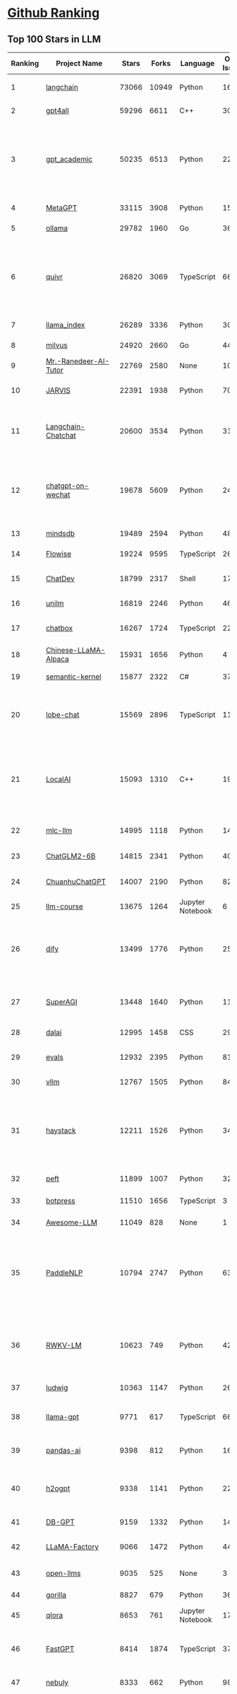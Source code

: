 [Github Ranking](../README.md)
==========

## Top 100 Stars in LLM

| Ranking | Project Name | Stars | Forks | Language | Open Issues | Description | Last Commit |
| ------- | ------------ | ----- | ----- | -------- | ----------- | ----------- | ----------- |
| 1 | [langchain](https://github.com/langchain-ai/langchain) | 73066 | 10949 | Python | 1668 | ⚡ Building applications with LLMs through composability ⚡ | 2024-01-07T03:00:34Z |
| 2 | [gpt4all](https://github.com/nomic-ai/gpt4all) | 59296 | 6611 | C++ | 305 | gpt4all: open-source LLM chatbots that you can run anywhere | 2024-01-05T14:46:10Z |
| 3 | [gpt_academic](https://github.com/binary-husky/gpt_academic) | 50235 | 6513 | Python | 220 | 为ChatGPT/GLM提供实用化交互界面，特别优化论文阅读/润色/写作体验，模块化设计，支持自定义快捷按钮&函数插件，支持Python和C++等项目剖析&自译解功能，PDF/LaTex论文翻译&总结功能，支持并行问询多种LLM模型，支持chatglm2等本地模型。兼容文心一言, moss, llama2, rwkv, claude2, 通义千问, 书生, 讯飞星火等。 | 2024-01-06T13:54:41Z |
| 4 | [MetaGPT](https://github.com/geekan/MetaGPT) | 33115 | 3908 | Python | 155 | 🌟 The Multi-Agent Framework: Given one line Requirement, return PRD, Design, Tasks, Repo | 2024-01-06T15:40:49Z |
| 5 | [ollama](https://github.com/jmorganca/ollama) | 29782 | 1960 | Go | 368 | Get up and running with Llama 2 and other large language models locally | 2024-01-06T21:26:23Z |
| 6 | [quivr](https://github.com/StanGirard/quivr) | 26820 | 3069 | TypeScript | 66 | Your GenAI Second Brain 🧠  A personal productivity assistant (RAG) ⚡️🤖 Chat with your docs (PDF, CSV, ...)  & apps using Langchain, GPT 3.5 / 4 turbo, Private, Anthropic, VertexAI, Ollama, LLMs, that you can share with users !  Local & Private alternative to OpenAI GPTs & ChatGPT powered by retrieval-augmented generation  | 2024-01-06T19:47:20Z |
| 7 | [llama_index](https://github.com/run-llama/llama_index) | 26289 | 3336 | Python | 306 | LlamaIndex (formerly GPT Index) is a data framework for your LLM applications | 2024-01-07T03:15:22Z |
| 8 | [milvus](https://github.com/milvus-io/milvus) | 24920 | 2660 | Go | 442 | A cloud-native vector database, storage for next generation AI applications | 2024-01-07T03:04:13Z |
| 9 | [Mr.-Ranedeer-AI-Tutor](https://github.com/JushBJJ/Mr.-Ranedeer-AI-Tutor) | 22769 | 2580 | None | 10 | A GPT-4 AI Tutor Prompt for customizable personalized learning experiences. | 2023-11-18T21:18:14Z |
| 10 | [JARVIS](https://github.com/microsoft/JARVIS) | 22391 | 1938 | Python | 70 | JARVIS, a system to connect LLMs with ML community. Paper: https://arxiv.org/pdf/2303.17580.pdf | 2024-01-05T08:46:42Z |
| 11 | [Langchain-Chatchat](https://github.com/chatchat-space/Langchain-Chatchat) | 20600 | 3534 | Python | 31 | Langchain-Chatchat（原Langchain-ChatGLM）基于 Langchain 与 ChatGLM 等语言模型的本地知识库问答 \| Langchain-Chatchat (formerly langchain-ChatGLM), local knowledge based LLM (like ChatGLM) QA app with langchain  | 2024-01-05T18:25:12Z |
| 12 | [chatgpt-on-wechat](https://github.com/zhayujie/chatgpt-on-wechat) | 19678 | 5609 | Python | 248 | 基于大模型搭建的微信聊天机器人，同时支持微信、企业微信、公众号、飞书接入，可选择GPT3.5/GPT4.0/Claude/文心一言/讯飞星火/通义千问/Gemini/LinkAI，能处理文本、语音和图片，访问操作系统和互联网，支持基于自有知识库进行定制企业智能客服。 | 2024-01-05T10:52:01Z |
| 13 | [mindsdb](https://github.com/mindsdb/mindsdb) | 19489 | 2594 | Python | 485 | Build AI 🤖 using SQL | 2024-01-06T18:54:18Z |
| 14 | [Flowise](https://github.com/FlowiseAI/Flowise) | 19224 | 9595 | TypeScript | 266 | Drag & drop UI to build your customized LLM flow | 2024-01-07T00:35:45Z |
| 15 | [ChatDev](https://github.com/OpenBMB/ChatDev) | 18799 | 2317 | Shell | 17 | Create Customized Software using Natural Language Idea (through LLM-powered Multi-Agent Collaboration) | 2024-01-05T07:06:03Z |
| 16 | [unilm](https://github.com/microsoft/unilm) | 16819 | 2246 | Python | 465 | Large-scale Self-supervised Pre-training Across Tasks, Languages, and Modalities | 2023-12-30T02:30:06Z |
| 17 | [chatbox](https://github.com/Bin-Huang/chatbox) | 16267 | 1724 | TypeScript | 220 | Chatbox is a desktop client for ChatGPT, Claude and other LLMs, available on Windows, Mac, Linux | 2024-01-02T15:53:02Z |
| 18 | [Chinese-LLaMA-Alpaca](https://github.com/ymcui/Chinese-LLaMA-Alpaca) | 15931 | 1656 | Python | 4 | 中文LLaMA&Alpaca大语言模型+本地CPU/GPU训练部署 (Chinese LLaMA & Alpaca LLMs) | 2023-12-29T14:39:21Z |
| 19 | [semantic-kernel](https://github.com/microsoft/semantic-kernel) | 15877 | 2322 | C# | 376 | Integrate cutting-edge LLM technology quickly and easily into your apps | 2024-01-06T21:56:19Z |
| 20 | [lobe-chat](https://github.com/lobehub/lobe-chat) | 15569 | 2896 | TypeScript | 114 | 🤖 Lobe Chat - an open-source, high-performance chatbot framework that supports speech synthesis, multimodal, and extensible Function Call plugin system. Supports one-click free deployment of your private ChatGPT/LLM web application. | 2024-01-07T00:25:39Z |
| 21 | [LocalAI](https://github.com/mudler/LocalAI) | 15093 | 1310 | C++ | 195 | :robot: The free, Open Source OpenAI alternative. Self-hosted, community-driven and local-first. Drop-in replacement for OpenAI running on consumer-grade hardware. No GPU required. Runs ggml, gguf, GPTQ, onnx, TF compatible models: llama, llama2, rwkv, whisper, vicuna, koala, cerebras, falcon, dolly, starcoder, and many others | 2024-01-06T20:05:56Z |
| 22 | [mlc-llm](https://github.com/mlc-ai/mlc-llm) | 14995 | 1118 | Python | 148 | Enable everyone to develop, optimize and deploy AI models natively on everyone's devices. | 2024-01-07T01:22:50Z |
| 23 | [ChatGLM2-6B](https://github.com/THUDM/ChatGLM2-6B) | 14815 | 2341 | Python | 401 | ChatGLM2-6B: An Open Bilingual Chat LLM \| 开源双语对话语言模型 | 2023-12-14T09:38:44Z |
| 24 | [ChuanhuChatGPT](https://github.com/GaiZhenbiao/ChuanhuChatGPT) | 14007 | 2190 | Python | 82 | GUI for ChatGPT API and many LLMs. Supports agents, file-based QA, GPT finetuning and query with web search. All with a neat UI. | 2024-01-06T04:04:20Z |
| 25 | [llm-course](https://github.com/mlabonne/llm-course) | 13675 | 1264 | Jupyter Notebook | 6 | Course to get into Large Language Models (LLMs) with roadmaps and Colab notebooks. | 2024-01-06T14:53:36Z |
| 26 | [dify](https://github.com/langgenius/dify) | 13499 | 1776 | Python | 25 | An Open-Source Assistants API and GPTs alternative. Dify.AI is an LLM application development platform. It integrates the concepts of Backend as a Service and LLMOps, covering the core tech stack required for building generative AI-native applications, including a built-in RAG engine. | 2024-01-06T03:10:06Z |
| 27 | [SuperAGI](https://github.com/TransformerOptimus/SuperAGI) | 13448 | 1640 | Python | 115 | <⚡️> SuperAGI - A dev-first open source autonomous AI agent framework. Enabling developers to build, manage & run useful autonomous agents quickly and reliably. | 2024-01-05T13:14:32Z |
| 28 | [dalai](https://github.com/cocktailpeanut/dalai) | 12995 | 1458 | CSS | 297 | The simplest way to run LLaMA on your local machine | 2023-11-29T19:27:33Z |
| 29 | [evals](https://github.com/openai/evals) | 12932 | 2395 | Python | 81 | Evals is a framework for evaluating LLMs and LLM systems, and an open-source registry of benchmarks. | 2024-01-04T21:06:47Z |
| 30 | [vllm](https://github.com/vllm-project/vllm) | 12767 | 1505 | Python | 840 | A high-throughput and memory-efficient inference and serving engine for LLMs | 2024-01-06T21:46:41Z |
| 31 | [haystack](https://github.com/deepset-ai/haystack) | 12211 | 1526 | Python | 344 | :mag: LLM orchestration framework to build customizable, production-ready LLM applications. Connect components (models, vector DBs, file converters) to pipelines or agents that can interact with your data. With advanced retrieval methods, it's best suited for building RAG, question answering, semantic search or conversational agent chatbots. | 2024-01-05T16:17:03Z |
| 32 | [peft](https://github.com/huggingface/peft) | 11899 | 1007 | Python | 32 | 🤗 PEFT: State-of-the-art Parameter-Efficient Fine-Tuning. | 2024-01-07T01:35:45Z |
| 33 | [botpress](https://github.com/botpress/botpress) | 11510 | 1656 | TypeScript | 3 | The open-source hub to build & deploy GPT/LLM Agents ⚡️ | 2024-01-06T03:28:53Z |
| 34 | [Awesome-LLM](https://github.com/Hannibal046/Awesome-LLM) | 11049 | 828 | None | 1 | Awesome-LLM: a curated list of Large Language Model | 2024-01-05T08:00:14Z |
| 35 | [PaddleNLP](https://github.com/PaddlePaddle/PaddleNLP) | 10794 | 2747 | Python | 635 | 👑 Easy-to-use and powerful NLP and LLM library with 🤗 Awesome model zoo, supporting wide-range of NLP tasks from research to industrial applications, including 🗂Text Classification,  🔍 Neural Search, ❓ Question Answering, ℹ️ Information Extraction, 📄 Document Intelligence, 💌 Sentiment Analysis etc. | 2024-01-06T14:32:16Z |
| 36 | [RWKV-LM](https://github.com/BlinkDL/RWKV-LM) | 10623 | 749 | Python | 42 | RWKV is an RNN with transformer-level LLM performance. It can be directly trained like a GPT (parallelizable). So it's combining the best of RNN and transformer - great performance, fast inference, saves VRAM, fast training, "infinite" ctx_len, and free sentence embedding. | 2023-12-28T06:53:30Z |
| 37 | [ludwig](https://github.com/ludwig-ai/ludwig) | 10363 | 1147 | Python | 269 | Low-code framework for building custom LLMs, neural networks, and other AI models | 2024-01-06T01:52:25Z |
| 38 | [llama-gpt](https://github.com/getumbrel/llama-gpt) | 9771 | 617 | TypeScript | 66 | A self-hosted, offline, ChatGPT-like chatbot. Powered by Llama 2. 100% private, with no data leaving your device. New: Code Llama support! | 2023-12-22T14:22:23Z |
| 39 | [pandas-ai](https://github.com/gventuri/pandas-ai) | 9398 | 812 | Python | 161 | PandasAI is the Python library that integrates Gen AI into pandas, making data analysis conversational | 2024-01-06T10:39:38Z |
| 40 | [h2ogpt](https://github.com/h2oai/h2ogpt) | 9338 | 1141 | Python | 225 | Private Q&A and summarization of documents+images or chat with local GPT, 100% private, Apache 2.0. Supports Mixtral, llama.cpp, and more. Demo: https://gpt.h2o.ai/ https://codellama.h2o.ai/ | 2024-01-07T00:36:12Z |
| 41 | [DB-GPT](https://github.com/eosphoros-ai/DB-GPT) | 9159 | 1332 | Python | 144 | Revolutionizing Database Interactions with Private LLM Technology | 2024-01-06T11:05:09Z |
| 42 | [LLaMA-Factory](https://github.com/hiyouga/LLaMA-Factory) | 9066 | 1472 | Python | 44 | Easy-to-use LLM fine-tuning framework (LLaMA, BLOOM, Mistral, Baichuan, Qwen, ChatGLM) | 2024-01-05T10:51:59Z |
| 43 | [open-llms](https://github.com/eugeneyan/open-llms) | 9035 | 525 | None | 3 | 📋 A list of open LLMs available for commercial use. | 2024-01-06T07:47:56Z |
| 44 | [gorilla](https://github.com/ShishirPatil/gorilla) | 8827 | 679 | Python | 36 | Gorilla: An API store for LLMs | 2023-11-29T19:03:30Z |
| 45 | [qlora](https://github.com/artidoro/qlora) | 8653 | 761 | Jupyter Notebook | 179 | QLoRA: Efficient Finetuning of Quantized LLMs | 2023-10-03T12:37:11Z |
| 46 | [FastGPT](https://github.com/labring/FastGPT) | 8414 | 1874 | TypeScript | 37 | FastGPT is a knowledge-based QA system built on the LLM, offers out-of-the-box data processing and model invocation capabilities, allows for workflow orchestration through Flow visualization! | 2024-01-06T10:43:42Z |
| 47 | [nebuly](https://github.com/nebuly-ai/nebuly) | 8333 | 662 | Python | 98 | The user analytics platform for LLMs | 2023-10-28T10:19:07Z |
| 48 | [one-api](https://github.com/songquanpeng/one-api) | 8270 | 2121 | Go | 264 | OpenAI 接口管理 & 分发系统，支持 Azure、Anthropic Claude、Google PaLM 2 & Gemini、智谱 ChatGLM、百度文心一言、讯飞星火认知、阿里通义千问、360 智脑以及腾讯混元，可用于二次分发管理 key，仅单可执行文件，已打包好 Docker 镜像，一键部署，开箱即用. OpenAI key management & redistribution system, using a single API for all LLMs, and features an English UI. | 2024-01-05T09:33:35Z |
| 49 | [ChatGLM3](https://github.com/THUDM/ChatGLM3) | 8222 | 880 | Python | 2 | ChatGLM3 series: Open Bilingual Chat LLMs \| 开源双语对话语言模型 | 2024-01-06T03:53:19Z |
| 50 | [llamafile](https://github.com/Mozilla-Ocho/llamafile) | 8217 | 414 | C++ | 18 | Distribute and run LLMs with a single file. | 2024-01-06T23:55:44Z |
| 51 | [petals](https://github.com/bigscience-workshop/petals) | 8206 | 422 | Python | 68 | 🌸 Run LLMs at home, BitTorrent-style. Fine-tuning and inference up to 10x faster than offloading | 2023-12-11T22:33:18Z |
| 52 | [WizardLM](https://github.com/nlpxucan/WizardLM) | 8149 | 649 | Python | 146 | LLMs build upon Evol Insturct: WizardLM, WizardCoder, WizardMath | 2024-01-04T14:06:29Z |
| 53 | [web-llm](https://github.com/mlc-ai/web-llm) | 8142 | 490 | TypeScript | 46 | Bringing large-language models and chat to web browsers. Everything runs inside the browser with no server support. | 2024-01-04T07:28:48Z |
| 54 | [Qwen](https://github.com/QwenLM/Qwen) | 7979 | 721 | Python | 98 | The official repo of Qwen (通义千问) chat & pretrained large language model proposed by Alibaba Cloud. | 2023-12-28T10:15:25Z |
| 55 | [Llama2-Chinese](https://github.com/FlagAlpha/Llama2-Chinese) | 7797 | 727 | Python | 126 | Llama中文社区，最好的中文Llama大模型，完全开源可商用 | 2023-12-28T09:11:15Z |
| 56 | [LLMsPracticalGuide](https://github.com/Mooler0410/LLMsPracticalGuide) | 7655 | 571 | None | 9 | A curated list of practical guide resources of LLMs (LLMs Tree, Examples, Papers) | 2023-11-22T21:09:38Z |
| 57 | [prompt-engineering-for-developers](https://github.com/datawhalechina/prompt-engineering-for-developers) | 7618 | 920 | Jupyter Notebook | 0 | 面向开发者的 LLM 入门教程，吴恩达大模型系列课程中文版 | 2023-12-13T05:40:51Z |
| 58 | [OpenLLM](https://github.com/bentoml/OpenLLM) | 7480 | 514 | Python | 43 | Operating LLMs in production | 2024-01-03T09:21:20Z |
| 59 | [deeplake](https://github.com/activeloopai/deeplake) | 7353 | 567 | Python | 52 | Database for AI. Store Vectors, Images, Texts, Videos, etc. Use with LLMs/LangChain. Store, query, version, & visualize any AI data. Stream data in real-time to PyTorch/TensorFlow. https://activeloop.ai | 2024-01-05T15:43:15Z |
| 60 | [TypeChat](https://github.com/microsoft/TypeChat) | 7301 | 343 | Python | 44 | TypeChat is a library that makes it easy to build natural language interfaces using types. | 2024-01-06T01:16:10Z |
| 61 | [Self-Hosting-Guide](https://github.com/mikeroyal/Self-Hosting-Guide) | 7181 | 358 | Dockerfile | 2 | Self-Hosting Guide. Learn all about  locally hosting (on premises & private web servers) and managing software applications by yourself or your organization. Including Cloud, LLMs, WireGuard, Automation, Home Assistant, and Networking. | 2024-01-04T22:57:02Z |
| 62 | [LLMSurvey](https://github.com/RUCAIBox/LLMSurvey) | 7178 | 572 | Python | 11 | The official GitHub page for the survey paper "A Survey of Large Language Models". | 2023-11-27T03:57:12Z |
| 63 | [MemGPT](https://github.com/cpacker/MemGPT) | 7123 | 774 | Python | 90 | Teaching LLMs memory management for unbounded context 📚🦙 | 2024-01-07T02:32:00Z |
| 64 | [anything-llm](https://github.com/Mintplex-Labs/anything-llm) | 7099 | 750 | JavaScript | 32 | Open-source ChatGPT experience for both open and closed source LLMs, embedders, and vector databases. Unlimited documents, messages, and concurrent users with permission management in one app. 👉 Desktop app beta: https://mintplexlabs.typeform.com/to/sFgD2TIb | 2024-01-07T03:18:08Z |
| 65 | [promptflow](https://github.com/microsoft/promptflow) | 7048 | 512 | Python | 41 | Build high-quality LLM apps - from prototyping, testing to production deployment and monitoring. | 2024-01-05T20:39:32Z |
| 66 | [embedchain](https://github.com/embedchain/embedchain) | 6604 | 1174 | Python | 122 | The Open Source RAG framework | 2024-01-07T02:15:39Z |
| 67 | [sweep](https://github.com/sweepai/sweep) | 6569 | 379 | Python | 252 | Sweep: AI-powered Junior Developer for small features and bug fixes. | 2024-01-05T06:13:24Z |
| 68 | [XAgent](https://github.com/OpenBMB/XAgent) | 6537 | 639 | Python | 26 | An Autonomous LLM Agent for Complex Task Solving | 2023-12-31T05:07:53Z |
| 69 | [mistral-src](https://github.com/mistralai/mistral-src) | 6151 | 458 | Jupyter Notebook | 60 | Reference implementation of Mistral AI 7B v0.1 model. | 2023-12-31T22:37:40Z |
| 70 | [DevOpsGPT](https://github.com/kuafuai/DevOpsGPT) | 6107 | 777 | HTML | 16 | Multi agent system for AI-driven software development. Combine LLM with DevOps tools to convert natural language requirements into working software. Supports any development language and extends the existing code. | 2023-12-12T08:15:26Z |
| 71 | [PowerInfer](https://github.com/SJTU-IPADS/PowerInfer) | 6000 | 306 | C | 47 | High-speed Large Language Model Serving on PCs with Consumer-grade GPUs | 2024-01-04T15:24:25Z |
| 72 | [activepieces](https://github.com/activepieces/activepieces) | 5974 | 607 | TypeScript | 94 | Your friendliest open source all-in-one automation tool ✨ Workflow automation tool 100+ integration / Enterprise automation tool / Zapier Alternative | 2024-01-06T23:21:28Z |
| 73 | [txtai](https://github.com/neuml/txtai) | 5932 | 438 | Python | 15 | 💡 All-in-one open-source embeddings database for semantic search, LLM orchestration and language model workflows | 2024-01-04T16:15:33Z |
| 74 | [awesome-langchain](https://github.com/kyrolabs/awesome-langchain) | 5918 | 392 | None | 0 | 😎 Awesome list of tools and projects with the awesome LangChain framework | 2023-12-25T12:47:44Z |
| 75 | [continue](https://github.com/continuedev/continue) | 5895 | 288 | Python | 60 | ⏩ Continue is an open-source autopilot for VS Code and JetBrains—the easiest way to code with any LLM | 2024-01-06T07:25:51Z |
| 76 | [openplayground](https://github.com/nat/openplayground) | 5887 | 440 | TypeScript | 55 | An LLM playground you can run on your laptop | 2023-12-21T17:38:10Z |
| 77 | [GPTCache](https://github.com/zilliztech/GPTCache) | 5858 | 409 | Python | 41 | Semantic cache for LLMs. Fully integrated with LangChain and llama_index.  | 2023-12-24T12:41:00Z |
| 78 | [wenda](https://github.com/wenda-LLM/wenda) | 5846 | 756 | JavaScript | 41 | 闻达：一个LLM调用平台。目标为针对特定环境的高效内容生成，同时考虑个人和中小企业的计算资源局限性，以及知识安全和私密性问题 | 2023-12-10T14:27:50Z |
| 79 | [streaming-llm](https://github.com/mit-han-lab/streaming-llm) | 5722 | 326 | Python | 29 | Efficient Streaming Language Models with Attention Sinks | 2023-10-25T21:11:11Z |
| 80 | [E2B](https://github.com/e2b-dev/E2B) | 5711 | 517 | Python | 36 | Cloud Runtime for AI Agents | 2024-01-05T13:06:41Z |
| 81 | [PentestGPT](https://github.com/GreyDGL/PentestGPT) | 5692 | 667 | Python | 19 | A GPT-empowered penetration testing tool | 2024-01-02T14:01:02Z |
| 82 | [RealChar](https://github.com/Shaunwei/RealChar) | 5575 | 659 | JavaScript | 58 | 🎙️🤖Create, Customize and Talk to your AI Character/Companion in Realtime (All in One Codebase!). Have a natural seamless conversation with AI everywhere (mobile, web and terminal) using LLM OpenAI GPT3.5/4, Anthropic Claude2, Chroma Vector DB, Whisper Speech2Text, ElevenLabs Text2Speech🎙️🤖 | 2024-01-02T05:37:03Z |
| 83 | [Chinese-LLaMA-Alpaca-2](https://github.com/ymcui/Chinese-LLaMA-Alpaca-2) | 5565 | 434 | Python | 12 | 中文LLaMA-2 & Alpaca-2大模型二期项目 + 64K超长上下文模型 (Chinese LLaMA-2 & Alpaca-2 LLMs with 64K long context models) | 2024-01-02T09:18:32Z |
| 84 | [ai](https://github.com/vercel/ai) | 5511 | 1103 | TypeScript | 71 | Build AI-powered applications with React, Svelte, Vue, and Solid | 2024-01-04T19:24:03Z |
| 85 | [llm](https://github.com/rustformers/llm) | 5461 | 313 | Rust | 74 | An ecosystem of Rust libraries for working with large language models | 2023-12-12T15:46:26Z |
| 86 | [burn](https://github.com/tracel-ai/burn) | 5424 | 215 | Rust | 130 | Burn is a new comprehensive dynamic Deep Learning Framework built using Rust with extreme flexibility, compute efficiency and portability as its primary goals. | 2024-01-06T20:19:03Z |
| 87 | [rags](https://github.com/run-llama/rags) | 5249 | 635 | Python | 20 | Build ChatGPT over your data, all with natural language | 2023-12-16T11:48:35Z |
| 88 | [Bard-API](https://github.com/dsdanielpark/Bard-API) | 5211 | 661 | Python | 40 | The unofficial python package that returns response of Google Bard through cookie value. | 2024-01-06T03:49:29Z |
| 89 | [Awesome-Chinese-LLM](https://github.com/HqWu-HITCS/Awesome-Chinese-LLM) | 5200 | 449 | None | 0 | 整理开源的中文大语言模型，以规模较小、可私有化部署、训练成本较低的模型为主，包括底座模型，垂直领域微调及应用，数据集与教程等。 | 2023-12-27T14:19:30Z |
| 90 | [postgresml](https://github.com/postgresml/postgresml) | 5056 | 224 | Rust | 62 | The GPU-powered AI application database. Get your app to market faster using the simplicity of SQL and the latest NLP, ML + LLM models. | 2024-01-05T22:43:00Z |
| 91 | [OpenChat](https://github.com/openchatai/OpenChat) | 4933 | 746 | Blade | 38 | LLMs custom-chatbots console ⚡ | 2024-01-06T21:03:52Z |
| 92 | [skypilot](https://github.com/skypilot-org/skypilot) | 4814 | 307 | Python | 253 | SkyPilot: Run LLMs, AI, and Batch jobs on any cloud. Get maximum savings, highest GPU availability, and managed execution—all with a simple interface. | 2024-01-06T23:13:11Z |
| 93 | [BigDL](https://github.com/intel-analytics/BigDL) | 4694 | 1173 | Jupyter Notebook | 700 | Accelerate LLM with low-bit (FP4 / INT4 / FP8 / INT8) optimizations using bigdl-llm | 2024-01-06T13:34:04Z |
| 94 | [chat-ui](https://github.com/huggingface/chat-ui) | 4674 | 592 | TypeScript | 111 | Open source codebase powering the HuggingChat app | 2024-01-06T21:39:37Z |
| 95 | [lit-gpt](https://github.com/Lightning-AI/lit-gpt) | 4639 | 468 | Python | 121 | Hackable implementation of state-of-the-art open-source LLMs based on nanoGPT. Supports flash attention, 4-bit and 8-bit quantization, LoRA and LLaMA-Adapter fine-tuning, pre-training. Apache 2.0-licensed. | 2024-01-06T20:02:35Z |
| 96 | [CodeGen](https://github.com/salesforce/CodeGen) | 4585 | 353 | Python | 36 | CodeGen is a family of open-source model for program synthesis. Trained on TPU-v4. Competitive with OpenAI Codex. | 2023-12-20T21:08:52Z |
| 97 | [xiaogpt](https://github.com/yihong0618/xiaogpt) | 4490 | 658 | Python | 47 | Play ChatGPT and other LLM with Xiaomi AI Speaker | 2023-12-19T03:47:56Z |
| 98 | [SillyTavern](https://github.com/SillyTavern/SillyTavern) | 4467 | 1373 | JavaScript | 167 | LLM Frontend for Power Users. | 2024-01-07T00:34:57Z |
| 99 | [LLM-Agent-Paper-List](https://github.com/WooooDyy/LLM-Agent-Paper-List) | 4376 | 259 | None | 7 | The paper list of the 86-page paper "The Rise and Potential of Large Language Model Based Agents: A Survey" by Zhiheng Xi et al. | 2023-12-20T12:10:09Z |
| 100 | [flyte](https://github.com/flyteorg/flyte) | 4317 | 456 | Go | 804 | Scalable and flexible workflow orchestration platform that seamlessly unifies data, ML and analytics stacks. | 2024-01-07T02:26:17Z |

